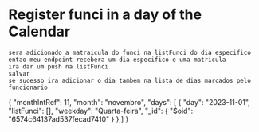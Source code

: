 # Register funci in a day of the Calendar 
    sera adicionado a matraicula do funci na listFunci do dia especifico
    entao meu endpoint recebera um dia especifico e uma matricula
    ira dar um push na listFunci
    salvar
    se sucesso ira adicionar o dia tambem na lista de dias marcados pelo funcionario
{
  "monthIntRef": 11,
  "month": "novembro",
  "days": [
    {
      "day": "2023-11-01",
      "listFunci": [], 
      "weekday": "Quarta-feira",
      "_id": {
        "$oid": "6574c64137ad537fecad7410"
      }
    },]
}